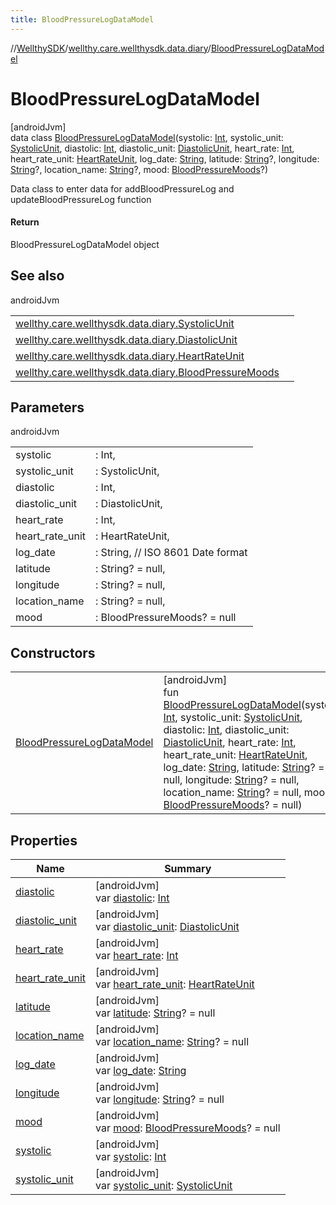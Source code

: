 ```yaml
---
title: BloodPressureLogDataModel
---
```

//[WellthySDK](../../../index.html)/[wellthy.care.wellthysdk.data.diary](../index.html)/[BloodPressureLogDataModel](index.html)



# BloodPressureLogDataModel



[androidJvm]\
data class [BloodPressureLogDataModel](index.html)(systolic: [Int](https://kotlinlang.org/api/latest/jvm/stdlib/kotlin/-int/index.html), systolic_unit: [SystolicUnit](../-systolic-unit/index.html), diastolic: [Int](https://kotlinlang.org/api/latest/jvm/stdlib/kotlin/-int/index.html), diastolic_unit: [DiastolicUnit](../-diastolic-unit/index.html), heart_rate: [Int](https://kotlinlang.org/api/latest/jvm/stdlib/kotlin/-int/index.html), heart_rate_unit: [HeartRateUnit](../-heart-rate-unit/index.html), log_date: [String](https://kotlinlang.org/api/latest/jvm/stdlib/kotlin/-string/index.html), latitude: [String](https://kotlinlang.org/api/latest/jvm/stdlib/kotlin/-string/index.html)?, longitude: [String](https://kotlinlang.org/api/latest/jvm/stdlib/kotlin/-string/index.html)?, location_name: [String](https://kotlinlang.org/api/latest/jvm/stdlib/kotlin/-string/index.html)?, mood: [BloodPressureMoods](../-blood-pressure-moods/index.html)?)

Data class to enter data for addBloodPressureLog and updateBloodPressureLog function



#### Return



BloodPressureLogDataModel object



## See also


androidJvm

| | |
|---|---|
| [wellthy.care.wellthysdk.data.diary.SystolicUnit](../-systolic-unit/index.html) |  |
| [wellthy.care.wellthysdk.data.diary.DiastolicUnit](../-diastolic-unit/index.html) |  |
| [wellthy.care.wellthysdk.data.diary.HeartRateUnit](../-heart-rate-unit/index.html) |  |
| [wellthy.care.wellthysdk.data.diary.BloodPressureMoods](../-blood-pressure-moods/index.html) |  |



## Parameters


androidJvm

| | |
|---|---|
| systolic | : Int, |
| systolic_unit | : SystolicUnit, |
| diastolic | : Int, |
| diastolic_unit | : DiastolicUnit, |
| heart_rate | : Int, |
| heart_rate_unit | : HeartRateUnit, |
| log_date | : String, // ISO 8601 Date format |
| latitude | : String? = null, |
| longitude | : String? = null, |
| location_name | : String? = null, |
| mood | : BloodPressureMoods? = null |



## Constructors


| | |
|---|---|
| [BloodPressureLogDataModel](-blood-pressure-log-data-model.html) | [androidJvm]<br>fun [BloodPressureLogDataModel](-blood-pressure-log-data-model.html)(systolic: [Int](https://kotlinlang.org/api/latest/jvm/stdlib/kotlin/-int/index.html), systolic_unit: [SystolicUnit](../-systolic-unit/index.html), diastolic: [Int](https://kotlinlang.org/api/latest/jvm/stdlib/kotlin/-int/index.html), diastolic_unit: [DiastolicUnit](../-diastolic-unit/index.html), heart_rate: [Int](https://kotlinlang.org/api/latest/jvm/stdlib/kotlin/-int/index.html), heart_rate_unit: [HeartRateUnit](../-heart-rate-unit/index.html), log_date: [String](https://kotlinlang.org/api/latest/jvm/stdlib/kotlin/-string/index.html), latitude: [String](https://kotlinlang.org/api/latest/jvm/stdlib/kotlin/-string/index.html)? = null, longitude: [String](https://kotlinlang.org/api/latest/jvm/stdlib/kotlin/-string/index.html)? = null, location_name: [String](https://kotlinlang.org/api/latest/jvm/stdlib/kotlin/-string/index.html)? = null, mood: [BloodPressureMoods](../-blood-pressure-moods/index.html)? = null) |


## Properties


| Name | Summary |
|---|---|
| [diastolic](diastolic.html) | [androidJvm]<br>var [diastolic](diastolic.html): [Int](https://kotlinlang.org/api/latest/jvm/stdlib/kotlin/-int/index.html) |
| [diastolic_unit](diastolic_unit.html) | [androidJvm]<br>var [diastolic_unit](diastolic_unit.html): [DiastolicUnit](../-diastolic-unit/index.html) |
| [heart_rate](heart_rate.html) | [androidJvm]<br>var [heart_rate](heart_rate.html): [Int](https://kotlinlang.org/api/latest/jvm/stdlib/kotlin/-int/index.html) |
| [heart_rate_unit](heart_rate_unit.html) | [androidJvm]<br>var [heart_rate_unit](heart_rate_unit.html): [HeartRateUnit](../-heart-rate-unit/index.html) |
| [latitude](latitude.html) | [androidJvm]<br>var [latitude](latitude.html): [String](https://kotlinlang.org/api/latest/jvm/stdlib/kotlin/-string/index.html)? = null |
| [location_name](location_name.html) | [androidJvm]<br>var [location_name](location_name.html): [String](https://kotlinlang.org/api/latest/jvm/stdlib/kotlin/-string/index.html)? = null |
| [log_date](log_date.html) | [androidJvm]<br>var [log_date](log_date.html): [String](https://kotlinlang.org/api/latest/jvm/stdlib/kotlin/-string/index.html) |
| [longitude](longitude.html) | [androidJvm]<br>var [longitude](longitude.html): [String](https://kotlinlang.org/api/latest/jvm/stdlib/kotlin/-string/index.html)? = null |
| [mood](mood.html) | [androidJvm]<br>var [mood](mood.html): [BloodPressureMoods](../-blood-pressure-moods/index.html)? = null |
| [systolic](systolic.html) | [androidJvm]<br>var [systolic](systolic.html): [Int](https://kotlinlang.org/api/latest/jvm/stdlib/kotlin/-int/index.html) |
| [systolic_unit](systolic_unit.html) | [androidJvm]<br>var [systolic_unit](systolic_unit.html): [SystolicUnit](../-systolic-unit/index.html) |

